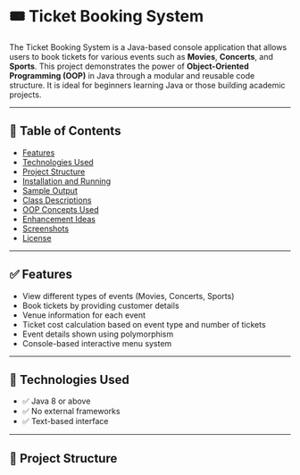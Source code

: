 # 🎟️ Ticket Booking System

The Ticket Booking System is a Java-based console application that allows users to book tickets for various events such as **Movies**, **Concerts**, and **Sports**. This project demonstrates the power of **Object-Oriented Programming (OOP)** in Java through a modular and reusable code structure. It is ideal for beginners learning Java or those building academic projects.

---

## 📝 Table of Contents

- [Features](#features)
- [Technologies Used](#technologies-used)
- [Project Structure](#project-structure)
- [Installation and Running](#installation-and-running)
- [Sample Output](#sample-output)
- [Class Descriptions](#class-descriptions)
- [OOP Concepts Used](#oop-concepts-used)
- [Enhancement Ideas](#enhancement-ideas)
- [Screenshots](#screenshots)
- [License](#license)

---

## ✅ Features

- View different types of events (Movies, Concerts, Sports)
- Book tickets by providing customer details
- Venue information for each event
- Ticket cost calculation based on event type and number of tickets
- Event details shown using polymorphism
- Console-based interactive menu system

---

## 🔧 Technologies Used

- ✅ Java 8 or above
- ✅ No external frameworks
- ✅ Text-based interface

---

## 📁 Project Structure

